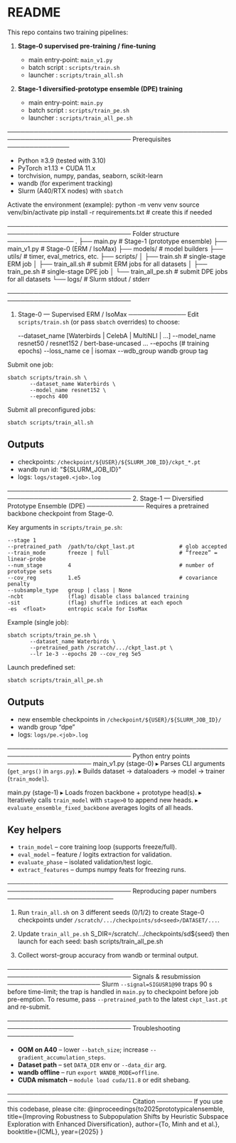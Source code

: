 README
======

This repo contains two training pipelines:

1.  **Stage-0 supervised pre-training / fine-tuning**
    * main entry-point:  `main_v1.py`
    * batch script      :  `scripts/train.sh`
    * launcher          :  `scripts/train_all.sh`

2.  **Stage-1 diversified-prototype ensemble (DPE) training**
    * main entry-point:  `main.py`
    * batch script      :  `scripts/train_pe.sh`
    * launcher          :  `scripts/train_all_pe.sh`


──────────────────────────────────────────────────────────────────────────────
Prerequisites
──────────────
* Python ≥3.9 (tested with 3.10)
* PyTorch ≥1.13  + CUDA 11.x
* torchvision, numpy, pandas, seaborn, scikit-learn
* wandb    (for experiment tracking)
* Slurm    (A40/RTX nodes) with `sbatch`

Activate the environment (example):
    python -m venv venv
    source venv/bin/activate
    pip install -r requirements.txt            # create this if needed


──────────────────────────────────────────────────────────────────────────────
Folder structure
───────────────
.
├── main.py                     # Stage-1 (prototype ensemble)
├── main_v1.py                  # Stage-0 (ERM / IsoMax)
├── models/                     # model builders
├── utils/                      # timer, eval_metrics, etc.
├── scripts/
│   ├── train.sh                # single-stage ERM job
│   ├── train_all.sh            # submit ERM jobs for all datasets
│   ├── train_pe.sh             # single-stage DPE job
│   └── train_all_pe.sh         # submit DPE jobs for all datasets
└── logs/                       # Slurm stdout / stderr


──────────────────────────────────────────────────────────────────────────────
1.  Stage-0  —  Supervised ERM / IsoMax
─────────────
Edit `scripts/train.sh` (or pass `sbatch` overrides) to choose:

    --dataset_name          [Waterbirds | CelebA | MultiNLI | …]
    --model_name            resnet50 / resnet152 / bert-base-uncased …
    --epochs                (# training epochs)
    --loss_name             ce | isomax
    --wdb_group             wandb group tag

Submit one job:

    sbatch scripts/train.sh \
           --dataset_name Waterbirds \
           --model_name resnet152 \
           --epochs 400

Submit all preconfigured jobs:

    sbatch scripts/train_all.sh

Outputs
-------
* checkpoints:   `/checkpoint/${USER}/${SLURM_JOB_ID}/ckpt_*.pt`
* wandb run id:  "${SLURM_JOB_ID}"
* logs:          `logs/stage0.<job>.log`


──────────────────────────────────────────────────────────────────────────────
2.  Stage-1  —  Diversified Prototype Ensemble (DPE)
─────────────
Requires a pretrained backbone checkpoint from Stage-0.

Key arguments in `scripts/train_pe.sh`:

    --stage 1
    --pretrained_path  /path/to/ckpt_last.pt              # glob accepted
    --train_mode       freeze | full                      # “freeze” = linear-probe
    --num_stage        4                                  # number of prototype sets
    --cov_reg          1.e5                               # covariance penalty
    --subsample_type   group | class | None
    -ncbt              (flag) disable class balanced training
    -sit               (flag) shuffle indices at each epoch
    -es  <float>       entropic scale for IsoMax

Example (single job):

    sbatch scripts/train_pe.sh \
           --dataset_name Waterbirds \
           --pretrained_path /scratch/.../ckpt_last.pt \
           --lr 1e-3 --epochs 20 --cov_reg 5e5

Launch predefined set:

    sbatch scripts/train_all_pe.sh

Outputs
-------
* new ensemble checkpoints in `/checkpoint/${USER}/${SLURM_JOB_ID}/`
* wandb group “dpe”
* logs: `logs/pe.<job>.log`


──────────────────────────────────────────────────────────────────────────────
Python entry points
───────────────────
main_v1.py  (stage-0)
  ▸ Parses CLI arguments (`get_args()` in `args.py`).
  ▸ Builds dataset  → dataloaders  → model  → trainer (`train_model`).

main.py     (stage-1)
  ▸ Loads frozen backbone + prototype head(s).
  ▸ Iteratively calls `train_model` with `stage>0` to append new heads.
  ▸ `evaluate_ensemble_fixed_backbone` averages logits of all heads.

Key helpers
-----------
* `train_model`      – core training loop (supports freeze/full).
* `eval_model`       – feature / logits extraction for validation.
* `evaluate_phase`   – isolated validation/test logic.
* `extract_features` – dumps numpy feats for freezing runs.


──────────────────────────────────────────────────────────────────────────────
Reproducing paper numbers
────────────────────────
1.  Run `train_all.sh` on 3 different seeds (0/1/2) to create Stage-0
    checkpoints under `/scratch/.../checkpoints/sd<seed>/DATASET/...`.

2.  Update `train_all_pe.sh`
        S_DIR=/scratch/.../checkpoints/sd${seed}
    then launch for each seed:
        bash scripts/train_all_pe.sh

3.  Collect worst-group accuracy from wandb or terminal output.


──────────────────────────────────────────────────────────────────────────────
Signals & resubmission
─────────────────────
Slurm `--signal=SIGUSR1@90` traps 90 s before time-limit; the trap is
handled in `main.py` to checkpoint before job pre-emption.  To resume,
pass `--pretrained_path` to the latest `ckpt_last.pt` and re-submit.

──────────────────────────────────────────────────────────────────────────────
Troubleshooting
───────────────
* **OOM on A40** – lower `--batch_size`; increase `--gradient_accumulation_steps`.
* **Dataset path** – set `DATA_DIR` env or `--data_dir` arg.
* **wandb offline** – run `export WANDB_MODE=offline`.
* **CUDA mismatch** – `module load cuda/11.8` or edit shebang.

──────────────────────────────────────────────────────────────────────────────
Citation
────────
If you use this codebase, please cite:
    @inproceedings{to2025prototypicalensemble,
      title={Improving Robustness to Subpopulation Shifts by Heuristic Subspace Exploration with Enhanced Diversification},
      author={To, Minh and et al.},
      booktitle={ICML},
      year={2025}
    }
